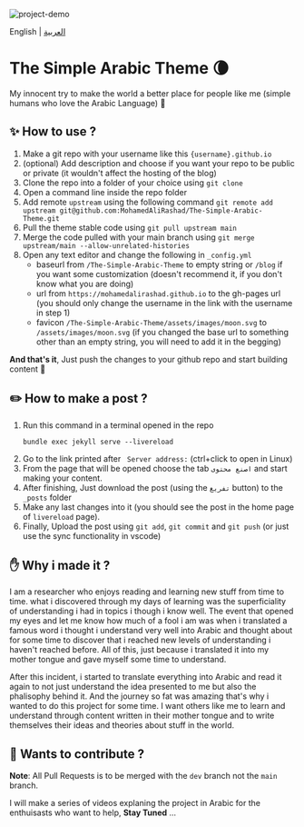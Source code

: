 ![project-demo](https://github.com/MohamedAliRashad/The-Simple-Arabic-Theme/blob/main/assets/project-demo.gif)

English | [العربية](https://github.com/MohamedAliRashad/The-Simple-Arabic-Theme/blob/main/README.AR.md)

# The Simple Arabic Theme :waning_crescent_moon:
My innocent try to make the world a better place for people like me (simple humans who love the Arabic Language) :seedling: 

## :sparkles: How to use ?
1. Make a git repo with your username like this `{username}.github.io`
1. (optional) Add description and choose if you want your repo to be public or private (it wouldn't affect the hosting of the blog) 
1. Clone the repo into a folder of your choice using `git clone`
1. Open a command line inside the repo folder
1. Add remote `upstream` using the following command `git remote add upstream git@github.com:MohamedAliRashad/The-Simple-Arabic-Theme.git`
1. Pull the theme stable code using `git pull upstream main`
1. Merge the code pulled with your main branch using `git merge upstream/main --allow-unrelated-histories`
1. Open any text editor and change the following in `_config.yml`
    - baseurl from `/The-Simple-Arabic-Theme` to empty string or `/blog` if you want some customization (doesn't recommend it, if you don't know what you are doing) 
    - url from `https://mohamedalirashad.github.io` to the gh-pages url (you should only change the username in the link with the username in step 1)
    - favicon `/The-Simple-Arabic-Theme/assets/images/moon.svg` to `/assets/images/moon.svg` (if you changed the base url to something other than an empty string, you will need to add it in the begging)

**And that's it**, Just push the changes to your github repo and start building content :tada:

## :pencil2: How to make a post ?
1. Run this command in a terminal opened in the repo
    ```
    bundle exec jekyll serve --livereload
    ```
2. Go to the link printed after ` Server address:` (ctrl+click to open in Linux)
3. From the page that will be opened choose the tab `اصنع محتوى` and start making your content.
4. After finishing, Just download the post (using the `تفريغ` button) to the `_posts` folder
5. Make any last changes into it (you should see the post in the home page of `livereload` page).
6. Finally, Upload the post using `git add`, `git commit` and `git push` (or just use the sync functionality in vscode)

## :hand: Why i made it ?
I am a researcher who enjoys reading and learning new stuff from time to time. what i discovered through my days of learning was the superficiality of understanding i had in topics i though i know well.
The event that opened my eyes and let me know how much of a fool i am was when i translated a famous word i thought i understand very well into Arabic and thought about for some time to discover that i reached new levels of understanding i haven't reached before. All of this, just because i translated it into my mother tongue and gave myself some time to understand.

After this incident, i started to translate everything into Arabic and read it again to not just understand the idea presented to me but also the phalisophy behind it. And the journey so fat was amazing that's why i wanted to do this project for some time. I want others like me to learn and understand through content written in their mother tongue and to write themselves their ideas and theories about stuff in the world. 

## :construction_worker: Wants to contribute ?

**Note**: All Pull Requests is to be merged with the `dev` branch not the `main` branch.

I will make a series of videos explaning the project in Arabic for the enthuisasts who want  to help, **Stay Tuned** ...

